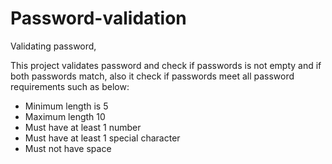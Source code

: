 # Password-validation
Validating password,

This project validates password and check if passwords is not empty and if both passwords match, also it check if passwords meet all password requirements such as below:
- Minimum length is 5
- Maximum length 10
- Must have at least 1 number
- Must have at least 1 special character
- Must not have space
